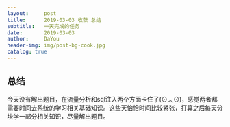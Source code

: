 ```yaml
---
layout:     post
title:      2019-03-03 收获 总结
subtitle:   一天完成的任务
date:       2019-03-03
author:     DaYou
header-img: img/post-bg-cook.jpg
catalog: true
---
```


## 总结

今天没有解出题目，在流量分析和sql注入两个方面卡住了(⊙︿⊙)，感觉两者都需要时间去系统的学习相关基础知识。这些天恰恰时间比较紧张，打算之后每天分块学一部分相关知识，尽量解出题目。
